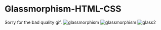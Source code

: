 # Glassmorphism-HTML-CSS
Sorry for the bad quality gif.
![glassmorphism](https://user-images.githubusercontent.com/75640953/103988409-1ac4cb80-51b4-11eb-8575-7c5da223ccdb.gif)
![glassmorphism](https://user-images.githubusercontent.com/75640953/103449679-d88e1c80-4cd1-11eb-9735-f35abb3477f6.png)
![glass2](https://user-images.githubusercontent.com/75640953/103449701-2440c600-4cd2-11eb-8243-a7aa214aa10f.png)
